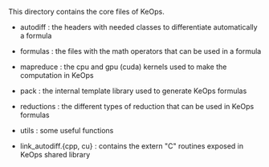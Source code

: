 This directory contains the core files of KeOps.

 * autodiff                : the headers with needed classes to differentiate automatically a formula
 * formulas                : the files with the math operators that can be used in a formula
 * mapreduce               : the cpu and gpu (cuda) kernels used to make the computation in KeOps
 * pack                    : the internal template library used to generate KeOps formulas
 * reductions              : the different types of reduction that can be used in KeOps formulas
 * utils                   : some useful functions

 * link_autodiff.{cpp, cu} : contains the extern "C" routines exposed in KeOps shared library